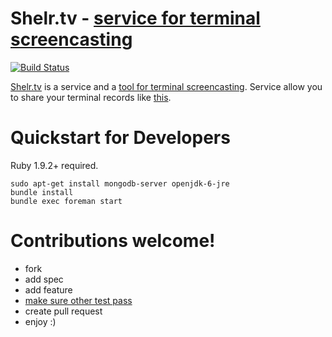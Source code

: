 # Shelr.tv - [service for terminal screencasting][TV]

[![Build Status](https://secure.travis-ci.org/antono/shelr.tv.png?branch=master)](http://travis-ci.org/antono/shelr.tv)

[Shelr.tv](http://shelr.tv/) is a service and a
[tool for terminal screencasting](https://github.com/antono/shelr).
Service allow you to share your terminal records like
[this](http://shelr.tv/records/4f427daf96a5690001000003).

# Quickstart for Developers

Ruby 1.9.2+ required.

    sudo apt-get install mongodb-server openjdk-6-jre
    bundle install
    bundle exec foreman start

# Contributions welcome!

- fork
- add spec
- add feature
- [make sure other test pass](http://shelr.tv/records/4f8333f096608050cd000003)
- create pull request
- enjoy :)


[TV]: http://shelr.tv/
